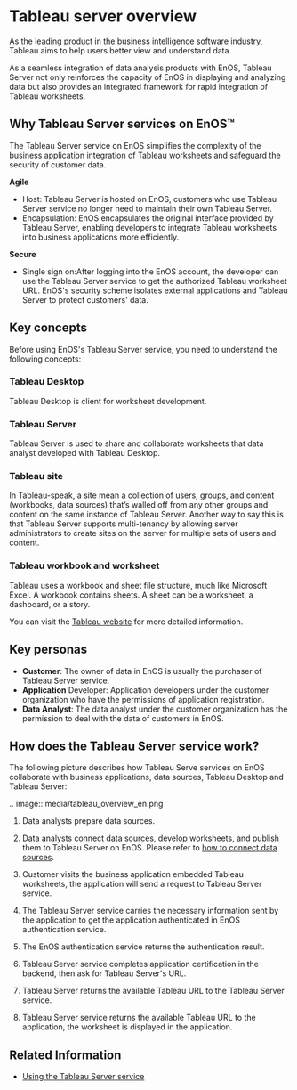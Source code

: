 # Tableau server overview
As the leading product in the business intelligence software industry, Tableau aims to help users better view and understand data.

As a seamless integration of data analysis products with EnOS, Tableau Server not only reinforces the capacity of EnOS in displaying and analyzing data but also  provides an integrated framework for rapid integration of Tableau worksheets.

## Why Tableau Server services on EnOS™
The Tableau Server service on EnOS simplifies the complexity of the business application integration of Tableau worksheets and safeguard the security of customer data.

**Agile**  
- Host: Tableau Server is hosted on EnOS, customers who use Tableau Server service no longer need to maintain their own Tableau Server.
- Encapsulation: EnOS encapsulates the original interface provided by Tableau Server, enabling developers to integrate Tableau worksheets into business applications more efficiently.

**Secure**  
- Single sign on:After logging into the EnOS account, the developer can use the Tableau Server service to get the authorized Tableau worksheet URL. EnOS's security scheme isolates external applications and Tableau Server to protect customers' data.

## Key concepts
Before using EnOS's Tableau Server service, you need to understand the following concepts:

### Tableau Desktop
Tableau Desktop is client for worksheet development.

### Tableau Server
Tableau Server is used to share and collaborate worksheets that data analyst developed with Tableau Desktop.

### Tableau site
In Tableau-speak, a site mean a collection of users, groups, and content (workbooks, data sources) that’s walled off from any other groups and content on the same instance of Tableau Server. Another way to say this is that Tableau Server supports multi-tenancy by allowing server administrators to create sites on the server for multiple sets of users and content.

### Tableau workbook and worksheet
Tableau uses a workbook and sheet file structure, much like Microsoft Excel. A workbook contains sheets. A sheet can be a worksheet, a dashboard, or a story.

You can visit the [Tableau website](http://www.tableau.com/) for more detailed information.

## Key personas

- **Customer**: The owner of data in EnOS is usually the purchaser of Tableau Server service.
- **Application** Developer: Application developers under the customer organization who have the permissions of application registration.
- **Data Analyst**: The data analyst under the customer organization has the permission to deal with the data of customers in EnOS.

## How does the Tableau Server service work?

The following picture describes how Tableau Serve services on EnOS collaborate with business applications, data sources, Tableau Desktop and Tableau Server:

.. image:: media/tableau_overview_en.png


1. Data analysts prepare data sources.

2. Data analysts connect data sources, develop worksheets, and publish them to Tableau Server on EnOS. Please refer to [how to connect data sources](https://www.tableau.com/learn).

3. Customer visits the business application embedded Tableau worksheets, the application will send a request to Tableau Server service.

4. The Tableau Server service carries the necessary information sent by the application to get the application authenticated in EnOS authentication service.

5. The EnOS authentication service returns the authentication result.

6. Tableau Server service completes application certification in the backend, then ask for Tableau Server's URL.

7. Tableau Server returns the available Tableau URL to the Tableau Server service.

8. Tableau Server service returns the available Tableau URL to the application, the worksheet is displayed in the application.

## Related Information
- [Using the Tableau Server service](using_tableau_server)
